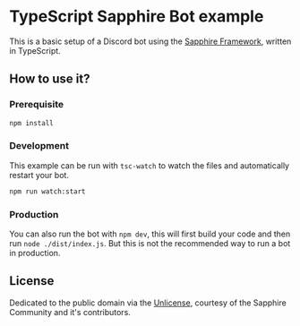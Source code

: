 # TypeScript Sapphire Bot example

This is a basic setup of a Discord bot using the [Sapphire Framework][sapphire], written in TypeScript.

## How to use it?

### Prerequisite

```sh
npm install
```

### Development

This example can be run with `tsc-watch` to watch the files and automatically restart your bot.

```sh
npm run watch:start
```

### Production

You can also run the bot with `npm dev`, this will first build your code and then run `node ./dist/index.js`. But this is not the recommended way to run a bot in production.

## License

Dedicated to the public domain via the [Unlicense], courtesy of the Sapphire Community and it's contributors.

[Sapphire]: https://github.com/sapphiredev/framework
[Unlicense]: https://github.com/sapphiredev/examples/blob/main/LICENSE.md
